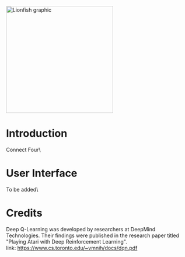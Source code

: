 <img width="293" length="800" alt="Lionfish graphic" src="https://github.com/user-attachments/assets/736a587d-8ec6-47f6-92c8-6b89bd5e72a6">

# Introduction
Connect Four\

# User Interface
To be added\

# Credits
Deep Q-Learning was developed by researchers at DeepMind Technologies. Their findings were published in the research paper titled "Playing Atari with Deep Reinforcement Learning".\
link: https://www.cs.toronto.edu/~vmnih/docs/dqn.pdf
